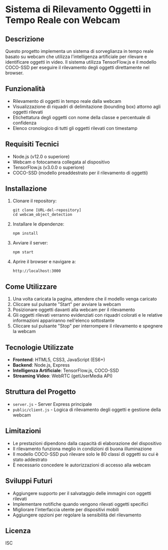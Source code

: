 # Sistema di Rilevamento Oggetti in Tempo Reale con Webcam

## Descrizione
Questo progetto implementa un sistema di sorveglianza in tempo reale basato su webcam che utilizza l'intelligenza artificiale per rilevare e identificare oggetti in video. Il sistema utilizza TensorFlow.js e il modello COCO-SSD per eseguire il rilevamento degli oggetti direttamente nel browser.

## Funzionalità
- Rilevamento di oggetti in tempo reale dalla webcam
- Visualizzazione di riquadri di delimitazione (bounding box) attorno agli oggetti rilevati
- Etichettatura degli oggetti con nome della classe e percentuale di confidenza
- Elenco cronologico di tutti gli oggetti rilevati con timestamp

## Requisiti Tecnici
- Node.js (v12.0 o superiore)
- Webcam o fotocamera collegata al dispositivo
- TensorFlow.js (v3.0.0 o superiore)
- COCO-SSD (modello preaddestrato per il rilevamento di oggetti)

## Installazione
1. Clonare il repository:
   ```
   git clone [URL-del-repository]
   cd webcam_object_detection
   ```

2. Installare le dipendenze:
   ```
   npm install
   ```

3. Avviare il server:
   ```
   npm start
   ```

4. Aprire il browser e navigare a:
   ```
   http://localhost:3000
   ```

## Come Utilizzare
1. Una volta caricata la pagina, attendere che il modello venga caricato
2. Cliccare sul pulsante "Start" per avviare la webcam
3. Posizionare oggetti davanti alla webcam per il rilevamento
4. Gli oggetti rilevati verranno evidenziati con riquadri colorati e le relative informazioni appariranno nell'elenco sottostante
5. Cliccare sul pulsante "Stop" per interrompere il rilevamento e spegnere la webcam

## Tecnologie Utilizzate
- **Frontend**: HTML5, CSS3, JavaScript (ES6+)
- **Backend**: Node.js, Express
- **Intelligenza Artificiale**: TensorFlow.js, COCO-SSD
- **Streaming Video**: WebRTC (getUserMedia API)

## Struttura del Progetto
- `server.js` - Server Express principale
- `public/client.js` - Logica di rilevamento degli oggetti e gestione della webcam

## Limitazioni
- Le prestazioni dipendono dalla capacità di elaborazione del dispositivo
- Il rilevamento funziona meglio in condizioni di buona illuminazione
- Il modello COCO-SSD può rilevare solo le 80 classi di oggetti su cui è stato addestrato
- È necessario concedere le autorizzazioni di accesso alla webcam

## Sviluppi Futuri
- Aggiungere supporto per il salvataggio delle immagini con oggetti rilevati
- Implementare notifiche quando vengono rilevati oggetti specifici
- Migliorare l'interfaccia utente per dispositivi mobili
- Aggiungere opzioni per regolare la sensibilità del rilevamento

## Licenza
ISC

